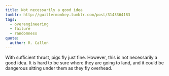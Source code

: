```yaml
---
title: Not necessarily a good idea
tumblr: http://guillermonkey.tumblr.com/post/3143364183
tags:
  - overengineering
  - failure
  - randomness
quote:
  author: R. Callon
---
```


With sufficient thrust, pigs fly just fine. However, this is not necessarily a good idea. It is hard to be sure where they are going to land, and it could be dangerous sitting under them as they fly overhead.
